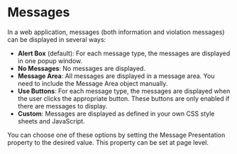 # Messages

In a web application, messages (both information and violation messages) can be displayed in several ways:

- **Alert Box** (default): For each message type, the messages are displayed in one popup window.
- **No Messages**: No messages are displayed.
- **Message Area**: All messages are displayed in a message area. You need to include the Message Area object manually.
- **Use Buttons**: For each message type, the messages are displayed when the user clicks the appropriate button. These buttons are only enabled if there are messages to display.
- **Custom**: Messages are displayed as defined in your own CSS style sheets and JavaScript.

You can choose one of these options by setting the Message Presentation property to the desired value. This property can be set at page level.